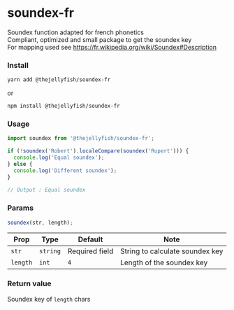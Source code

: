 # soundex-fr
Soundex function adapted for french phonetics   
Compliant, optimized and small package to get the soundex key    
For mapping used see https://fr.wikipedia.org/wiki/Soundex#Description  


### Install
```bash
yarn add @thejellyfish/soundex-fr
```
or
```bash
npm install @thejellyfish/soundex-fr
```
### Usage
```javascript
import soundex from '@thejellyfish/soundex-fr';

if (!soundex('Robert').localeCompare(soundex('Rupert'))) {
  console.log('Equal soundex');
} else {
  console.log('Different soundex');
}
    
// Output : Equal soundex
```


### Params

```javascript
soundex(str, length);
```

| Prop     | Type     |  Default       | Note                            |
|----------|----------|----------------|---------------------------------|
| `str`    | `string` | Required field | String to calculate soundex key |
| `length` | `int`    | `4`            | Length of the soundex key       |


### Return value

Soundex key of `length` chars

